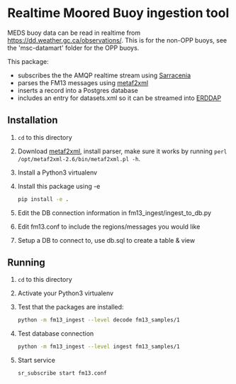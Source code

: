 # Realtime Moored Buoy ingestion tool

MEDS buoy data can be read in realtime from <https://dd.weather.gc.ca/observations/>. This is for the non-OPP buoys, see the 'msc-datamart' folder for the OPP buoys.

This package:

- subscribes the the AMQP realtime stream using [Sarracenia](https://github.com/MetPX/sarracenia)
- parses the FM13 messages using [metaf2xml](https://metaf2xml.sourceforge.io/)
- inserts a record into a Postgres database
- includes an entry for datasets.xml so it can be streamed into [ERDDAP](https://coastwatch.pfeg.noaa.gov/erddap)

## Installation

1. `cd` to this directory
1. Download [metaf2xml](https://metaf2xml.sourceforge.io/), install parser, make sure it works by running `perl /opt/metaf2xml-2.6/bin/metaf2xml.pl -h`.
1. Install a Python3 virtualenv
1. Install this package using -e

   ```bash
   pip install -e .
   ```

1. Edit the DB connection information in fm13_ingest/ingest_to_db.py
1. Edit fm13.conf to include the regions/messages you would like
1. Setup a DB to connect to, use db.sql to create a table & view

## Running

1. `cd` to this directory
1. Activate your Python3 virtualenv
1. Test that the packages are installed:

   ```bash
   python -m fm13_ingest --level decode fm13_samples/1
   ```

1. Test database connection

   ```bash
   python -m fm13_ingest --level ingest fm13_samples/1
   ```

1. Start service

   ```bash
   sr_subscribe start fm13.conf
   ```
